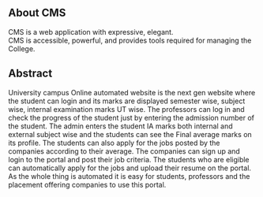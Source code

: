 ## About CMS

CMS is a web application with expressive, elegant. <br>
CMS is accessible, powerful, and provides tools required for managing the College.

## Abstract

University campus Online automated website is the next gen website where the student can login and its marks are displayed semester wise, subject wise, internal examination marks UT wise. The professors can log in and check the progress of the student just by entering the admission number of the student. The admin enters the student IA marks both internal and external subject wise and the students can see the Final average marks on its profile. The students can also apply for the jobs posted by the companies according to their average. The companies can sign up and login to the portal and post their job criteria. The students who are eligible can automatically apply for the jobs and upload their resume on the portal. As the whole thing is automated it is easy for students, professors and the placement offering companies to use this portal.
